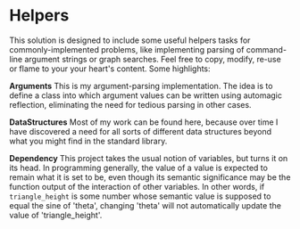 # Helpers

This solution is designed to include some useful helpers tasks for commonly-implemented problems, like implementing 
parsing of command-line argument strings or graph searches.  Feel free to copy, modify, re-use or flame to your 
your heart's content.  Some  highlights:

**Arguments**
This is my argument-parsing implementation.  The idea is to define a class into which argument values can be written 
using automagic reflection, eliminating the need for tedious parsing in other cases.  

**DataStructures**
Most of my work can be found here, because over time I have discovered a need for all sorts of different data 
structures beyond what you might find in the standard library.

**Dependency**
This project takes the usual notion of variables, but turns it on its head.  In programming generally, the value of 
a value is expected to remain what it is set to be, even though its semantic significance may be the function output 
of the interaction of other variables.  In other words, if `triangle_height` is some number whose semantic value is 
supposed to equal the sine of 'theta', changing 'theta' will not automatically update the value of 'triangle_height'.
